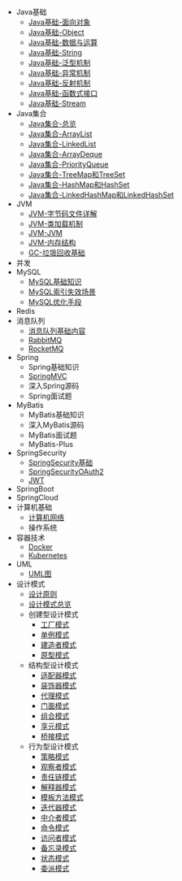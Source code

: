 - Java基础
  - [Java基础-面向对象](docs/Java基础/面向对象.md)
  - [Java基础-Object](docs/Java基础/Object.md)
  - [Java基础-数据与运算](docs/Java基础/数据与运算.md)
  - [Java基础-String](docs/Java基础/String.md)
  - [Java基础-泛型机制](docs/Java基础/泛型机制.md)
  - [Java基础-异常机制](docs/Java基础/异常机制.md)
  - [Java基础-反射机制](docs/Java基础/反射机制.md)
  - [Java基础-函数式接口](docs/Java基础/函数式接口.md)
  - [Java基础-Stream](docs/Java基础/Stream.md)
- Java集合
  - [Java集合-总览](docs/Java集合/总览.md)
  - [Java集合-ArrayList](docs/Java集合/ArrayList.md)
  - [Java集合-LinkedList](docs/Java集合/LinkedList.md)
  - [Java集合-ArrayDeque](docs/Java集合/ArrayDeque.md)
  - [Java集合-PriorityQueue](docs/Java集合/PriorityQueue.md)
  - [Java集合-TreeMap和TreeSet](docs/Java集合/TreeMap&TreeSet.md)
  - [Java集合-HashMap和HashSet](docs/Java集合/HashMap&HashSet.md)
  - [Java集合-LinkedHashMap和LinkedHashSet](docs/Java集合/LinkedHashMap&LinkedHashSet.md)
- JVM
  - [JVM-字节码文件详解](docs/JVM/字节码文件.md)
  - [JVM-类加载机制](docs/JVM/类加载机制.md)
  - [JVM-JVM](docs/JVM.md)
  - [JVM-内存结构](docs/JVM/JVM内存结构)
  - [GC-垃圾回收基础](docs/JVM/垃圾回收基础.md)
- 并发
- MySQL
  - [MySQL基础知识](docs/MySQL/MySQL.md)
  - [MySQL索引失效场景](docs/MySQL/MySQL索引失效场景.md)
  - [MySQL优化手段](docs/MySQL/MySQL优化.md)
- Redis
- 消息队列
  - [消息队列基础内容](docs/消息队列/MessageQueue.md)
  - [RabbitMQ](docs/消息队列/RabbitMQ.md)
  - [RocketMQ](docs/消息队列/RocketMQ.md)
- Spring
  - Spring基础知识
  - [SpringMVC](docs/Spring/SpringMVC.md)
  - 深入Spring源码
  - Spring面试题
- MyBatis
  - MyBatis基础知识
  - 深入MyBatis源码
  - MyBatis面试题
  - MyBatis-Plus
- SpringSecurity
  - [SpringSecurity基础](docs/SpringSecurity/SpringSecurity.md)
  - [SpringSecurityOAuth2](docs/SpringSecurity/OAuth2.md)
  - [JWT](docs/SpringSecurity/JWT.md)
- SpringBoot
- SpringCloud
- 计算机基础
  - [计算机网络](docs/网络/Network.md)
  - 操作系统
- 容器技术
  - [Docker](docs/容器/Docker.md)
  - [Kubernetes](docs/容器/Kubernetes.md)
- UML
  - [UML图](docs/UML.md)
- 设计模式
  - [设计原则](docs/设计模式/设计原则)
  - [设计模式总览](docs/设计模式/设计模式总览)
  - 创建型设计模式
    - [工厂模式](docs/设计模式/工厂模式)
    - [单例模式](docs/设计模式/单例模式)
    - [建造者模式](docs/设计模式/建造者模式)
    - [原型模式](docs/设计模式/原型模式)
  - 结构型设计模式
    - [适配器模式](docs/设计模式/适配器模式)
    - [装饰器模式](docs/设计模式/装饰器模式)
    - [代理模式](docs/设计模式/代理模式)
    - [门面模式](docs/设计模式/门面模式)
    - [组合模式](docs/设计模式/组合模式)
    - [享元模式](docs/设计模式/享元模式)
    - [桥接模式](docs/设计模式/桥接模式)
  - 行为型设计模式
    - [策略模式](docs/设计模式/策略模式)
    - [观察者模式](docs/设计模式/观察者模式)
    - [责任链模式](docs/设计模式/责任链模式)
    - [解释器模式](docs/设计模式/解释器模式)
    - [模板方法模式](docs/设计模式/模板方法模式)
    - [迭代器模式](docs/设计模式/迭代器模式)
    - [中介者模式](docs/设计模式/中介者模式)
    - [命令模式](docs/设计模式/命令模式)
    - [访问者模式](docs/设计模式/访问者模式)
    - [备忘录模式](docs/设计模式/备忘录模式)
    - [状态模式](docs/设计模式/状态模式)
    - [委派模式](docs/设计模式/委派模式)